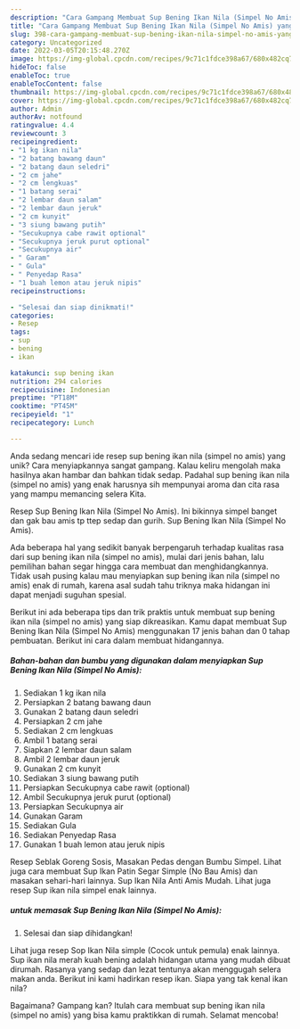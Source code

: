 ```yaml
---
description: "Cara Gampang Membuat Sup Bening Ikan Nila (Simpel No Amis) yang Bisa Manjain Lidah"
title: "Cara Gampang Membuat Sup Bening Ikan Nila (Simpel No Amis) yang Bisa Manjain Lidah"
slug: 398-cara-gampang-membuat-sup-bening-ikan-nila-simpel-no-amis-yang-bisa-manjain-lidah
category: Uncategorized
date: 2022-03-05T20:15:48.270Z
image: https://img-global.cpcdn.com/recipes/9c71c1fdce398a67/680x482cq70/sup-bening-ikan-nila-simpel-no-amis-foto-resep-utama.jpg
hideToc: false
enableToc: true
enableTocContent: false
thumbnail: https://img-global.cpcdn.com/recipes/9c71c1fdce398a67/680x482cq70/sup-bening-ikan-nila-simpel-no-amis-foto-resep-utama.jpg
cover: https://img-global.cpcdn.com/recipes/9c71c1fdce398a67/680x482cq70/sup-bening-ikan-nila-simpel-no-amis-foto-resep-utama.jpg
author: Admin
authorAv: notfound
ratingvalue: 4.4
reviewcount: 3
recipeingredient:
- "1 kg ikan nila"
- "2 batang bawang daun"
- "2 batang daun seledri"
- "2 cm jahe"
- "2 cm lengkuas"
- "1 batang serai"
- "2 lembar daun salam"
- "2 lembar daun jeruk"
- "2 cm kunyit"
- "3 siung bawang putih"
- "Secukupnya cabe rawit optional"
- "Secukupnya jeruk purut optional"
- "Secukupnya air"
- " Garam"
- " Gula"
- " Penyedap Rasa"
- "1 buah lemon atau jeruk nipis"
recipeinstructions:

- "Selesai dan siap dinikmati!"
categories:
- Resep
tags:
- sup
- bening
- ikan

katakunci: sup bening ikan 
nutrition: 294 calories
recipecuisine: Indonesian
preptime: "PT18M"
cooktime: "PT45M"
recipeyield: "1"
recipecategory: Lunch

---
```





Anda sedang mencari ide resep sup bening ikan nila (simpel no amis) yang unik? Cara menyiapkannya sangat gampang. Kalau keliru mengolah maka hasilnya akan hambar dan bahkan tidak sedap. Padahal sup bening ikan nila (simpel no amis) yang enak harusnya sih mempunyai aroma dan cita rasa yang mampu memancing selera Kita.





Resep Sup Bening Ikan Nila (Simpel No Amis). Ini bikinnya simpel banget dan gak bau amis tp ttep sedap dan gurih. Sup Bening Ikan Nila (Simpel No Amis).

Ada beberapa hal yang sedikit banyak berpengaruh terhadap kualitas rasa dari sup bening ikan nila (simpel no amis), mulai dari jenis bahan, lalu pemilihan bahan segar hingga cara membuat dan menghidangkannya. Tidak usah pusing kalau mau menyiapkan sup bening ikan nila (simpel no amis) enak di rumah, karena asal sudah tahu triknya maka hidangan ini dapat menjadi suguhan spesial.






Berikut ini ada beberapa tips dan trik praktis untuk membuat sup bening ikan nila (simpel no amis) yang siap dikreasikan. Kamu dapat membuat Sup Bening Ikan Nila (Simpel No Amis) menggunakan 17 jenis bahan dan 0 tahap pembuatan. Berikut ini cara dalam membuat hidangannya.

<!--inarticleads1-->

##### Bahan-bahan dan bumbu yang digunakan dalam menyiapkan Sup Bening Ikan Nila (Simpel No Amis):

1. Sediakan 1 kg ikan nila
1. Persiapkan 2 batang bawang daun
1. Gunakan 2 batang daun seledri
1. Persiapkan 2 cm jahe
1. Sediakan 2 cm lengkuas
1. Ambil 1 batang serai
1. Siapkan 2 lembar daun salam
1. Ambil 2 lembar daun jeruk
1. Gunakan 2 cm kunyit
1. Sediakan 3 siung bawang putih
1. Persiapkan Secukupnya cabe rawit (optional)
1. Ambil Secukupnya jeruk purut (optional)
1. Persiapkan Secukupnya air
1. Gunakan  Garam
1. Sediakan  Gula
1. Sediakan  Penyedap Rasa
1. Gunakan 1 buah lemon atau jeruk nipis


Resep Seblak Goreng Sosis, Masakan Pedas dengan Bumbu Simpel. Lihat juga cara membuat Sup Ikan Patin Segar Simple (No Bau Amis) dan masakan sehari-hari lainnya. Sup Ikan Nila Anti Amis Mudah. Lihat juga resep Sup ikan nila simpel enak lainnya. 

<!--inarticleads2-->

#####  untuk memasak Sup Bening Ikan Nila (Simpel No Amis):


1. Selesai dan siap dihidangkan!

Lihat juga resep Sop Ikan Nila simple (Cocok untuk pemula) enak lainnya. Sup ikan nila merah kuah bening adalah hidangan utama yang mudah dibuat dirumah. Rasanya yang sedap dan lezat tentunya akan menggugah selera makan anda. Berikut ini kami hadirkan resep ikan. Siapa yang tak kenal ikan nila? 

Bagaimana? Gampang kan? Itulah cara membuat sup bening ikan nila (simpel no amis) yang bisa kamu praktikkan di rumah. Selamat mencoba!
